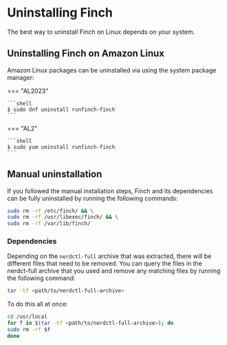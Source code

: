 # Uninstalling Finch

The best way to uninstall Finch on Linux depends on your system.

## Uninstalling Finch on Amazon Linux

Amazon Linux packages can be uninstalled via using the system package manager:

=== "AL2023"
    
    ```shell
    $ sudo dnf uninstall runfinch-finch
    ```

=== "AL2"
    
    ```shell
    $ sudo yum uninstall runfinch-finch
    ```

## Manual uninstallation

If you followed the manual installation steps, Finch and its dependencies can be fully uninstalled by running the following commands:

```bash
sudo rm -rf /etc/finch/ && \
sudo rm -rf /usr/libexec/finch/ && \
sudo rm -rf /var/lib/finch/
```

### Dependencies

Depending on the `nerdctl-full` archive that was extracted, there will be different files that need to be removed. You can query the files in the nerdct-full archive that you used and remove any matching files by running the following command:

```bash
tar -tf <path/to/nerdctl-full-archive>
```

To do this all at once:

```bash
cd /usr/local
for f in $(tar -tf <path/to/nerdctl-full-archive>); do
sudo rm -rf $f
done
```
